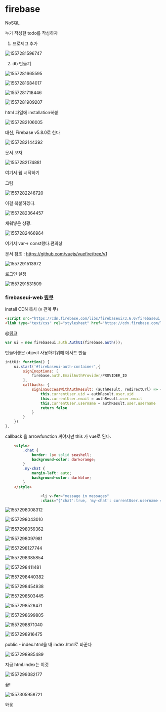 # firebase

NoSQL

누가 작성한 todo를 작성하자



1. 프로제그 추가

![1557281596747](image/1557281596747.png)



2. db 만들기

![1557281665595](image/1557281665595.png)

![1557281684017](image/1557281684017.png)

![1557281718446](image/1557281718446.png)

![1557281909207](image/1557281909207.png)

html 파일에 installation복붙

![1557282106005](image/1557282106005.png)

대신, Firebase v5.8.0로 한다

![1557282144392](image/1557282144392.png)



문서 보자

![1557282174881](image/1557282174881.png)

여기서 웹 시작하기

그럼 

![1557282246720](image/1557282246720.png)

이걸 복붙하겠다.

![1557282364457](image/1557282364457.png)



채워넣은 상황.

![1557282466964](image/1557282466964.png)

여기서 var-> const했다.편의상

문서 참조 : https://github.com/vuejs/vuefire/tree/v1

![1557291513972](image/1557291513972.png)

로그인 설정

![1557291531509](image/1557291531509.png)



### firebaseui-web [링쿠](<https://github.com/firebase/firebaseui-web>)

install CDN 복사 (v 관계 무)

```html
<script src="https://cdn.firebase.com/libs/firebaseui/3.6.0/firebaseui.js"></script>
<link type="text/css" rel="stylesheet" href="https://cdn.firebase.com/libs/firebaseui/3.6.0/firebaseui.css" />
```

@[링크](<https://github.com/firebase/firebaseui-web#starting-the-sign-in-flow>)

```js
var ui = new firebaseui.auth.AuthUI(firebase.auth());
```



만들어놓은 object 사용하기위해 메서드 만듦

```js
initUi: function() {
    ui.start('#firebaseui-auth-container',{
        signInoptions: [
            firebase.auth.EmailAuthProvider/PROVIDER_ID
        ],
        callbacks: {
            signinSuccessWithAuthResult: (authResult, redirectUrl) => {
                this.currentUser.uid = authResult.user.uid
                this.currentUser.email = authResult.user.email
                this.currentUser.username = authResult.user.username
                return false
            }
        }
    })
},
```

callback 을 arrowfunction 써야지만 this 가 vue로 된다.

```html
    <style>
        .chat {
            border: 1px solid seashell;
            background-color: darkorange;
        }
        .my-chat {
            margin-left: auto;
            background-color: darkblue;
        }
    </style>
```



```js
                <li v-for="message in messages" 
                :class="{'chat':true, 'my-chat': currentUser.username === messge.username}">
```

![1557298008312](image/1557298008312.png)

![1557298043010](image/1557298043010.png)

![1557298059362](image/1557298059362.png)

![1557298097981](image/1557298097981.png)

![1557298127744](image/1557298127744.png)

![1557298385854](image/1557298385854.png)

![1557298411481](image/1557298411481.png)

![1557298440382](image/1557298440382.png)

![1557298454938](image/1557298454938.png)

![1557298503445](image/1557298503445.png)

![1557298529471](image/1557298529471.png)

![1557298699805](image/1557298699805.png)

![1557298871040](image/1557298871040.png)

![1557298916475](image/1557298916475.png)

public - index.html을 내 index.html로 바꾼다

![1557298985489](image/1557298985489.png)

지금 html.index는 이것

![1557299382177](image/1557299382177.png)

끝!

![1557305958721](image/1557305958721.png)

와웅